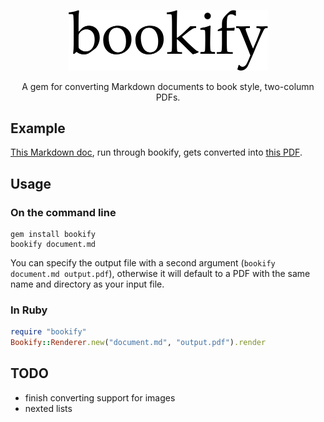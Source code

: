 <p align="center">
  <img width="319" src="https://raw.githubusercontent.com/joeyschoblaska/bookify/master/img/bookify.png">
</p>

<p align="center">
  A gem for converting Markdown documents to book style, two-column PDFs.
</p>

## Example

[This Markdown doc](https://raw.githubusercontent.com/joeyschoblaska/bookify/master/example/document.md), run through bookify, gets converted
into [this PDF](https://raw.githubusercontent.com/joeyschoblaska/bookify/master/example/output.pdf).

## Usage

### On the command line

```
gem install bookify
bookify document.md
```

You can specify the output file with a second argument (`bookify document.md output.pdf`),
otherwise it will default to a PDF with the same name and directory as your input file.

### In Ruby

```ruby
require "bookify"
Bookify::Renderer.new("document.md", "output.pdf").render
```

## TODO
* finish converting support for images
* nexted lists
